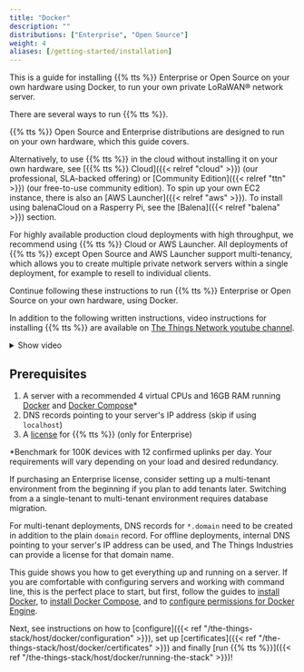 ```yaml
---
title: "Docker"
description: ""
distributions: ["Enterprise", "Open Source"]
weight: 4
aliases: [/getting-started/installation]
---
```


This is a guide for installing {{% tts %}} Enterprise or Open Source on your own hardware using Docker, to run your own private LoRaWAN® network server.

<!--more-->

There are several ways to run {{% tts %}}.

{{% tts %}} Open Source and Enterprise distributions are designed to run on your own hardware, which this guide covers.

Alternatively, to use {{% tts %}} in the cloud without installing it on your own hardware, see [{{% tts %}} Cloud]({{< relref "cloud" >}}) (our professional, SLA-backed offering) or [Community Edition]({{< relref "ttn" >}}) (our free-to-use community edition). To spin up your own EC2 instance, there is also an [AWS Launcher]({{< relref "aws" >}}). To install using balenaCloud on a Rasperry Pi, see the [Balena]({{< relref "balena" >}}) section.

For highly available production cloud deployments with high throughput, we recommend using {{% tts %}} Cloud or AWS Launcher. All deployments of {{% tts %}} except Open Source and AWS Launcher support multi-tenancy, which allows you to create multiple private network servers within a single deployment, for example to resell to individual clients.

Continue following these instructions to run {{% tts %}} Enterprise or Open Source on your own hardware, using Docker.

In addition to the following written instructions, video instructions for installing {{% tts %}} are available on [The Things Network youtube channel](https://www.youtube.com/watch?v=XgPSU4UkDuE).

<details><summary>Show video</summary>
{{< youtube "XgPSU4UkDuE" >}}
</details>

## Prerequisites

1. A server with a recommended 4 virtual CPUs and 16GB RAM running [Docker](https://docs.docker.com/engine/) and [Docker Compose](https://docs.docker.com/compose/)*
2. DNS records pointing to your server's IP address (skip if using `localhost`)
3. A [license](https://thethingsindustries.com/technology/pricing) for {{% tts %}} (only for Enterprise)

*Benchmark for 100K devices with 12 confirmed uplinks per day. Your requirements will vary depending on your load and desired redundancy.

If purchasing an Enterprise license, consider setting up a multi-tenant environment from the beginning if you plan to add tenants later. Switching from a a single-tenant to multi-tenant environment requires database migration.

For multi-tenant deployments, DNS records for `*.domain` need to be created in addition to the plain `domain` record. For offline deployments, internal DNS pointing to your server's IP address can be used, and The Things Industries can provide a license for that domain name.

This guide shows you how to get everything up and running on a server. If you are comfortable with configuring servers and working with command line, this is the perfect place to start, but first, follow the guides to [install Docker](https://docs.docker.com/install/#supported-platforms), to [install Docker Compose](https://docs.docker.com/compose/install/#install-compose), and to [configure permissions for Docker Engine](https://docs.docker.com/engine/install/linux-postinstall/).

Next, see instructions on how to [configure]({{< ref "/the-things-stack/host/docker/configuration" >}}), set up [certificates]({{< ref "/the-things-stack/host/docker/certificates" >}}) and finally [run {{% tts %}}]({{< ref "/the-things-stack/host/docker/running-the-stack" >}})!
